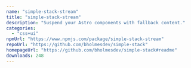 ```yaml
---
name: "simple-stack-stream"
title: "simple-stack-stream"
description: "Suspend your Astro components with fallback content."
categories:
  - "css+ui"
npmUrl: "https://www.npmjs.com/package/simple-stack-stream"
repoUrl: "https://github.com/bholmesdev/simple-stack"
homepageUrl: "https://github.com/bholmesdev/simple-stack#readme"
downloads: 248
---
```

